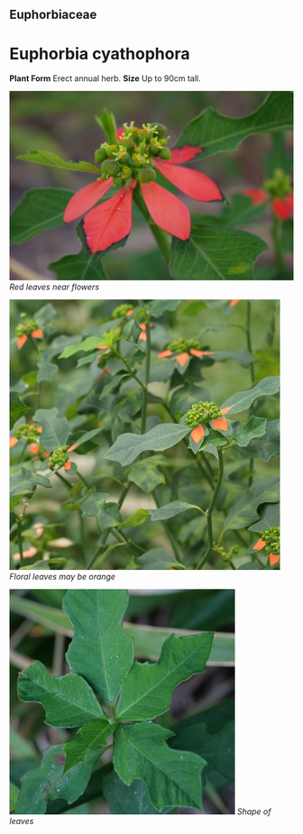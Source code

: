 ## Euphorbiaceae
# Euphorbia cyathophora

**Plant Form** Erect annual herb. **Size** Up to 90cm tall.


![Red leaves near flowers](4952_IMGP6413.jpg)
   *Red leaves near flowers* 

![Floral leaves may be orange](87905_P1233429.jpg)
   *Floral leaves may be orange* 

![Shape of leaves](91302_P1196493.jpg)
   *Shape of leaves* 

